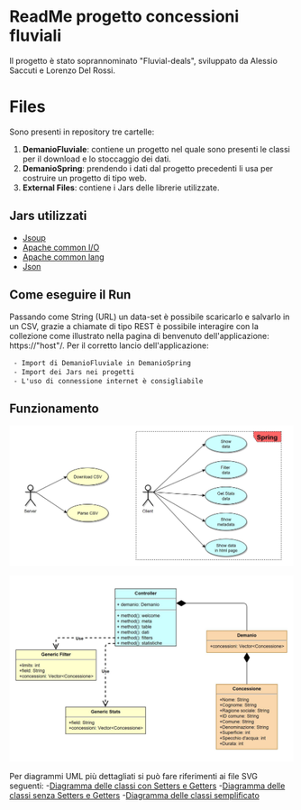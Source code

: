 # ReadMe progetto concessioni fluviali

Il progetto è stato soprannominato "Fluvial-deals", sviluppato da Alessio Saccuti e Lorenzo Del Rossi.


# Files

Sono presenti in repository tre cartelle:

 1. **DemanioFluviale**: contiene un progetto nel quale sono presenti le classi per il download e lo stoccaggio dei dati.
 2. **DemanioSpring**: prendendo i dati dal progetto precedenti li usa per costruire un progetto di tipo web.
 3. **External Files**: contiene i Jars delle librerie utilizzate.

## Jars utilizzati
- [Jsoup](https://jsoup.org/)
- [Apache common I/O](https://commons.apache.org/proper/commons-io/) 
- [Apache common lang](https://commons.apache.org/proper/commons-lang/)
- [Json](https://mvnrepository.com/artifact/org.json/json)

## Come eseguire il Run

Passando come String (URL) un data-set è possibile scaricarlo e salvarlo in un CSV, grazie a chiamate di tipo REST è possibile interagire con la collezione come illustrato nella pagina di benvenuto dell'applicazione: https://"host"/. Per il corretto lancio dell'applicazione:

	 - Import di DemanioFluviale in DemanioSpring
	 - Import dei Jars nei progetti
	 - L'uso di connessione internet è consigliabile

## Funzionamento

![](https://github.com/SuperDiodo/Real-Estate/blob/master/JPGs/UseCase.JPG)

![](https://github.com/SuperDiodo/Real-Estate/blob/master/JPGs/Class.JPG)

Per diagrammi UML più dettagliati si può fare riferimenti ai file SVG seguenti:
-[Diagramma delle classi con Setters e Getters]((https://github.com/SuperDiodo/Real-Estate/blob/master/SVGs/ClassDiagramSG.svg))
-[Diagramma delle classi senza Setters e Getters]((https://github.com/SuperDiodo/Real-Estate/blob/master/SVGs/ClassDiagramNOSG.svg))
 -[Diagramma delle classi semplificato]((https://github.com/SuperDiodo/Real-Estate/blob/master/SVGs/ClassDiagram.svg))

<!--stackedit_data:
eyJoaXN0b3J5IjpbMjYxNzE2NTM5LDE2MTM5MDk0MDEsMTAyNT
M1NzczNCw4MzA0NjU2OTcsMzEzOTUyMTQ1LC0xODE3NjU1NTg5
LC0xNjAyMzc3MTg3LDkzOTM3MzI0MiwxOTI1NzEzMzgyXX0=
-->
